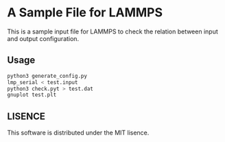 # A Sample File for LAMMPS

This is a sample input file for LAMMPS to check the relation between input and output configuration.

## Usage

```sh
python3 generate_config.py
lmp_serial < test.input
python3 check.pyt > test.dat
gnuplot test.plt
```

## LISENCE

This software is distributed under the MIT lisence.

